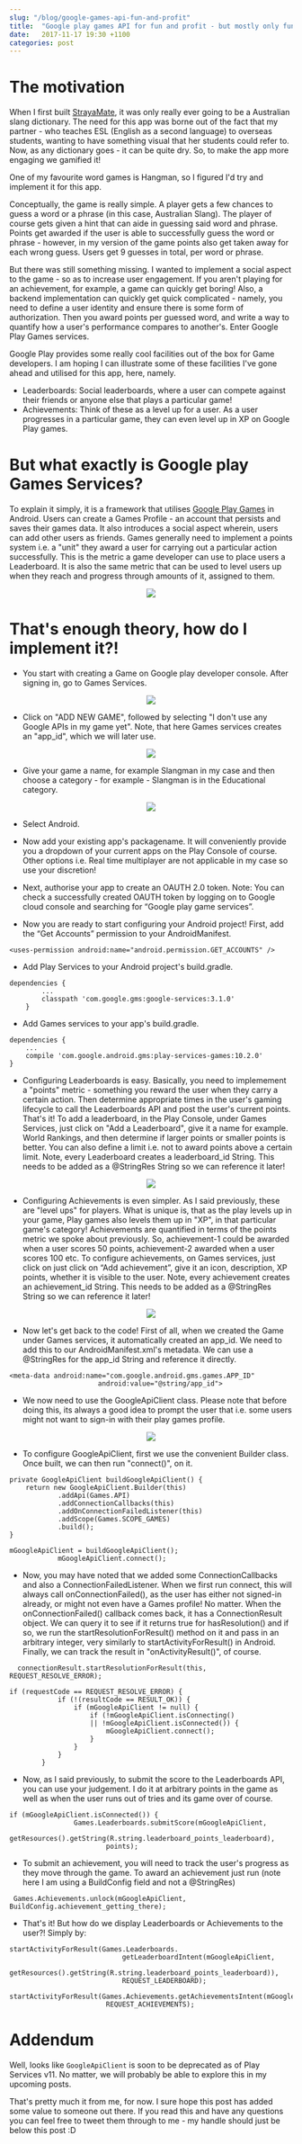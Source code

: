 ```yaml
---
slug: "/blog/google-games-api-fun-and-profit"
title:  "Google play games API for fun and profit - but mostly only fun."
date:   2017-11-17 19:30 +1100
categories: post
---
```

# The motivation

When I first built [StrayaMate](https://play.google.com/store/apps/details?id=strayanslangapp.noni.com.strayanslangapp), it was only really ever going to be a Australian slang dictionary. The need for this app was borne out of the fact that my partner - who teaches ESL (English as a second language) to overseas students, wanting to have something visual that her students could refer to. Now, as any dictionary goes - it can be quite dry. So, to make the app more engaging we gamified it!

One of my favourite word games is Hangman, so I figured I'd try and implement it for this app.

Conceptually, the game is really simple. A player gets a few chances to guess a word or a phrase (in this case, Australian Slang). The player of course gets given a hint that can aide in guessing said word and phrase. Points get awarded if the user is able to successfully guess the word or phrase - however, in my version of the game points also get taken away for each wrong guess. Users get 9 guesses in total, per word or phrase.

But there was still something missing. I wanted to implement a social aspect to the game - so as to increase user engagement. If you aren't playing for an achievement, for example, a game can quickly get boring! Also, a backend implementation can quickly get quick complicated - namely, you need to define a user identity and ensure there is some form of authorization. Then you award points per guessed word, and write a way to quantify how a user's performance compares to another's. Enter Google Play Games services.

Google Play provides some really cool facilities out of the box for Game developers. I am hoping I can illustrate some of these facilities I've gone ahead and utilised for this app, here, namely.

* Leaderboards: Social leaderboards, where a user can compete against their friends or anyone else that plays a particular game!
* Achievements: Think of these as a level up for a user. As a user progresses in a particular game, they can even level up in XP on Google Play games.

# But what exactly is Google play Games Services?

To explain it simply, it is a framework that utilises [Google Play Games](https://play.google.com/store/apps/details?id=com.google.android.play.games&hl=en) in Android. Users can create a Games Profile - an account that persists and saves their games data. It also introduces a social aspect wherein, users can add other users as friends. Games generally need to implement a points system i.e. a "unit" they award a user for carrying out a particular action successfully. This is the metric a game developer can use to place users a Leaderboard. It is also the same metric that can be used to level users up when they reach and progress through amounts of it, assigned to them.

<p align="center">
<img src="/images/play-games/play-games-app.png"/>
</p>

# That's enough theory, how do I implement it?!

* You start with creating a Game on Google play developer console. After signing in, go to Games Services.

<p align="center">
<img src="/images/play-games/play-services-games.png"/>
</p>


* Click on "ADD NEW GAME", followed by selecting "I don't use any Google APIs in my game yet". Note, that here Games services creates an "app_id", which we will later use.

<p align="center">
<img src="/images/play-games/add-new-game.png"/>
</p>

* Give your game a name, for example Slangman in my case and then choose a category - for example - Slangman is in the Educational category.

<p align="center">
<img src="/images/play-games/add-game-choose-category.png"/>
</p>

* Select Android.

* Now add your existing app's packagename. It will conveniently provide you a dropdown of your current apps on the Play Console of course. Other options i.e. Real time multiplayer are not applicable in my case so use your discretion!

* Next, authorise your app to create an OAUTH 2.0 token. Note: You can check a successfully created OAUTH token by logging on to Google cloud console and searching for “Google play game services”.

* Now you are ready to start configuring your Android project! First, add the “Get Accounts” permission to your AndroidManifest.

```
<uses-permission android:name="android.permission.GET_ACCOUNTS" />
```

* Add Play Services to your Android project's build.gradle.

```   
dependencies {
        ...
        classpath 'com.google.gms:google-services:3.1.0'
    }
```

* Add Games services to your app's build.gradle.

```
dependencies {
    ...
    compile 'com.google.android.gms:play-services-games:10.2.0'
}
```

* Configuring Leaderboards is easy. Basically, you need to implemement a "points" metric - something you reward the user when they carry a certain action. Then determine appropriate times in the user's gaming lifecycle to call the Leaderboards API and post the user's current points. That's it! To add a leaderboard, in the Play Console, under Games Services, just click on "Add a Leaderboard", give it a name for example. World Rankings, and then determine if larger points or smaller points is better. You can also define a limit i.e. not to award points above a certain limit. Note, every Leaderboard creates a leaderboard_id String. This needs to be added as a @StringRes String so we can reference it later!

<p align="center">
<img src="/images/play-games/configure-leaderboards.png"/>
</p>

* Configuring Achievements is even simpler. As I said previously, these are "level ups" for players. What is unique is, that as the play levels up in your game, Play games also levels them up in "XP", in that particular game's category! Achievements are quantified in terms of the points metric we spoke about previously. So, achievement-1 could be awarded when a user scores 50 points, achievement-2 awarded when a user scores 100 etc. To configure achievements, on Games services, just click on just click on “Add achievement”, give it an icon, description, XP points, whether it is visible to the user. Note, every achievement creates an achievement_id String. This needs to be added as a @StringRes String so we can reference it later!

<p align="center">
<img src="/images/play-games/configure-achievements.png"/>
</p>

* Now let's get back to the code! First of all, when we created the Game under Games services, it automatically created an app_id.
We need to add this to our AndroidManifest.xml's metadata. We can use a @StringRes for the app_id String and reference it directly.

```
<meta-data android:name="com.google.android.gms.games.APP_ID"
                      android:value="@string/app_id">
```

* We now need to use the GoogleApiClient class. Please note that before doing this, its always a good idea to prompt the user that i.e. some users might not want to sign-in with their play games profile.

<p align="center">
<img src="/images/play-games/alert-to-sign-in.png"/>
</p>

* To configure GoogleApiClient, first we use the convenient Builder class. Once built, we can then run "connect()", on it.

```
private GoogleApiClient buildGoogleApiClient() {
    return new GoogleApiClient.Builder(this)
            .addApi(Games.API)
            .addConnectionCallbacks(this)
            .addOnConnectionFailedListener(this)
            .addScope(Games.SCOPE_GAMES)
            .build();
}

mGoogleApiClient = buildGoogleApiClient();
            mGoogleApiClient.connect();
```


* Now, you may have noted that we added some ConnectionCallbacks and also a ConnectionFailedListener. When we first run connect, this will always call onConnectionFailed(), as the user has either not signed-in already, or might not even have a  Games profile! No matter. When the onConnectionFailed() callback comes back, it has a ConnectionResult object. We can query it to see if it returns true for hasResolution() and if so, we run the startResolutionForResult() method on it and pass in an arbitrary integer, very similarly to startActivityForResult() in Android. Finally, we can track the result in "onActivityResult()", of course.

```
  connectionResult.startResolutionForResult(this, REQUEST_RESOLVE_ERROR);
```

```
if (requestCode == REQUEST_RESOLVE_ERROR) {
            if (!(resultCode == RESULT_OK)) {
                if (mGoogleApiClient != null) {
                    if (!mGoogleApiClient.isConnecting()
                    || !mGoogleApiClient.isConnected()) {
                        mGoogleApiClient.connect();
                    }
                }
            }
        }
```

* Now, as I said previously, to submit the score to the Leaderboards API, you can use your judgement. I do it at arbitrary points in the game as well as when the user runs out of tries and its game over of course.

```
if (mGoogleApiClient.isConnected()) {
                Games.Leaderboards.submitScore(mGoogleApiClient,
                        getResources().getString(R.string.leaderboard_points_leaderboard),
                        points);
```

* To submit an achievement, you will need to track the user's progress as they move through the game. To award an achievement just run (note here I am using a BuildConfig field and not a @StringRes)

```
 Games.Achievements.unlock(mGoogleApiClient, BuildConfig.achievement_getting_there);
```

* That's it! But how do we display Leaderboards or Achievements to the user?! Simply by:

```
startActivityForResult(Games.Leaderboards.
                            getLeaderboardIntent(mGoogleApiClient,
                            getResources().getString(R.string.leaderboard_points_leaderboard)),
                            REQUEST_LEADERBOARD);
```

```
startActivityForResult(Games.Achievements.getAchievementsIntent(mGoogleApiClient),
                        REQUEST_ACHIEVEMENTS);
```

# Addendum

Well, looks like `GoogleApiClient` is soon to be deprecated as of Play Services v11. No matter, we will probably be able to explore this in my upcoming posts.

That's pretty much it from me, for now. I sure hope this post has added some value to someone out there. If you read this and have any questions you can feel free to tweet them through to me - my handle should just be below this post :D
